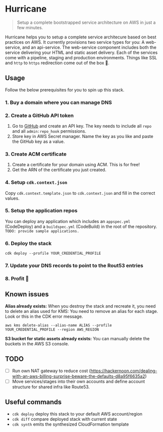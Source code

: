 # Hurricane

> Setup a complete bootstrapped service architecture on AWS in just a few minutes.

Hurricane helps you to setup a complete service architecure based on best practices on AWS. 
It currently provisions two service types for you: A web-service, and an api-service. 
The web-service component includes both the service delivering your HTML and static asset delivery. 
Each of the services come with a pipeline, staging and production environments. 
Things like SSL and `http` to `https` redirection come out of the box 🎉. 

## Usage
Follow the below prerequisites for you to spin up this stack.

### 1. Buy a domain where you can manage DNS

### 2. Create a GitHub API token
1. Go to [GitHub](https://github.com/settings/tokens) and create an API key. The key needs to include all `repo` and all `admin:repo_hook` permissions. 
2. Store key in AWS Secret manager. Name the key as you like and paste the GitHub key as a value.

### 3. Create ACM certificate
1. Create a certificate for your domain using ACM. This is for free!
1. Get the ARN of the certificate you just created.

### 4. Setup `cdk.context.json`
Copy `cdk.context.template.json` to `cdk.context.json` and fill in the correct values.

### 5. Setup the application repos
You can deploy any application which includes an `appspec.yml` (CodeDeploy) and a `buildspec.yml` (CodeBuild) in the root of the repository.
`TODO: provide sample applications.`

### 6. Deploy the stack
```
cdk deploy --profile YOUR_CREDENTIAL_PROFILE
```

### 7. Update your DNS records to point to the Rout53 entries

### 8. Profit 🎉

## Known issues

**Alias already exists:**
When you destroy the stack and recreate it, you need to delete an alias used for KMS:
You need to remove an alias for each stage. Look or this in the CDK error message.
```
aws kms delete-alias --alias-name ALIAS --profile YOUR_CREDENTIAL_PROFILE --region AWS_REGION
```

**S3 bucket for static assets already exists:**
You can manually delete the buckets in the AWS S3 console.

## TODO
* [ ] Run own NAT gateway to reduce cost (https://hackernoon.com/dealing-with-an-aws-billing-surprise-beware-the-defaults-d8a95f6635a2)
* [ ] Move services/stages into their own accounts and define account structure for shared infra like Route53. 

## Useful commands

 * `cdk deploy`      deploy this stack to your default AWS account/region
 * `cdk diff`        compare deployed stack with current state
 * `cdk synth`       emits the synthesized CloudFormation template
